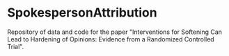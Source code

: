 # SpokespersonAttribution
Repository of data and code for the paper "Interventions for Softening Can Lead to Hardening of Opinions: Evidence from a Randomized Controlled Trial". 
